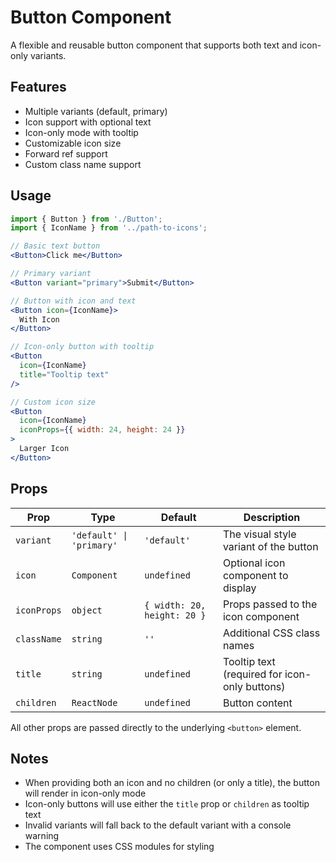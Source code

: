 # Button Component

A flexible and reusable button component that supports both text and icon-only variants.

## Features

- Multiple variants (default, primary)
- Icon support with optional text
- Icon-only mode with tooltip
- Customizable icon size
- Forward ref support
- Custom class name support

## Usage

```jsx
import { Button } from './Button';
import { IconName } from '../path-to-icons';

// Basic text button
<Button>Click me</Button>

// Primary variant
<Button variant="primary">Submit</Button>

// Button with icon and text
<Button icon={IconName}>
  With Icon
</Button>

// Icon-only button with tooltip
<Button
  icon={IconName}
  title="Tooltip text"
/>

// Custom icon size
<Button
  icon={IconName}
  iconProps={{ width: 24, height: 24 }}
>
  Larger Icon
</Button>
```

## Props

| Prop        | Type                     | Default                     | Description                                   |
| ----------- | ------------------------ | --------------------------- | --------------------------------------------- |
| `variant`   | `'default' \| 'primary'` | `'default'`                 | The visual style variant of the button        |
| `icon`      | `Component`              | `undefined`                 | Optional icon component to display            |
| `iconProps` | `object`                 | `{ width: 20, height: 20 }` | Props passed to the icon component            |
| `className` | `string`                 | `''`                        | Additional CSS class names                    |
| `title`     | `string`                 | `undefined`                 | Tooltip text (required for icon-only buttons) |
| `children`  | `ReactNode`              | `undefined`                 | Button content                                |

All other props are passed directly to the underlying `<button>` element.

## Notes

- When providing both an icon and no children (or only a title), the button will render in icon-only mode
- Icon-only buttons will use either the `title` prop or `children` as tooltip text
- Invalid variants will fall back to the default variant with a console warning
- The component uses CSS modules for styling
